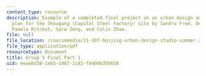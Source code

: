 ```yaml
---
content_type: resource
description: Example of a completed final project on an urban design and development
  plan for the Shougang (Capital Steel Factory) site by Sandra Frem, Deborah Morris,
  Pamela Ritchot, Sara Zeng, and Colin Zhao.
file: null
file_location: /coursemedia/11-307-beijing-urban-design-studio-summer-2008/eeaebd381eb514871c82f4404b356658_group5_final_1.pdf
file_type: application/pdf
resourcetype: Document
title: Group 5 Final Part 1
uid: eeaebd38-1eb5-1487-1c82-f4404b356658
---
```


